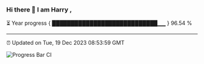 ### Hi there 👋 I am Harry , 

⏳ Year progress { ████████████████████████████▁▁ } 96.54 %

---

⏰ Updated on Tue, 19 Dec 2023 08:53:59 GMT

![Progress Bar CI](https://github.com/duykhang68/duykhang68/workflows/Progress%20Bar%20CI/badge.svg)
